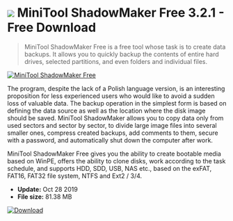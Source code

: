 # ![](https://cdn.softexe.net/static/icon/2/minitool-shadowmaker-free-9208.png) MiniTool ShadowMaker Free 3.2.1 - Free Download

> MiniTool ShadowMaker Free is a free tool whose task is to create data backups. It allows you to quickly backup the contents of entire hard drives, selected partitions, and even folders and individual files.

[![MiniTool ShadowMaker Free](https://gallery.dpcdn.pl/imgc/Tools/82228/g_-_420x350_1.5_-_x0d21529b-8232-4c3f-b2f2-efc1fb6bc97e.png)](https://softexe.net/win/disks-files/data-recovery/minitool-shadowmaker-free:abRh.html)

The program, despite the lack of a Polish language version, is an interesting proposition for less experienced users who would like to avoid a sudden loss of valuable data. The backup operation in the simplest form is based on defining the data source as well as the location where the disk image should be saved. MiniTool ShadowMaker allows you to copy data only from used sectors and sector by sector, to divide large image files into several smaller ones, compress created backups, add comments to them, secure with a password, and automatically shut down the computer after work.
 
 MiniTool ShadowMaker Free gives you the ability to create bootable media based on WinPE, offers the ability to clone disks, work according to the task schedule, and supports HDD, SDD, USB, NAS etc., based on the exFAT, FAT16, FAT32 file system, NTFS and Ext2 / 3/4.


- **Update:** Oct 28 2019
- **File size:** 81.38 MB

[![Download](https://cdn.softexe.net/static/img/download.png)](https://softexe.net/win/disks-files/data-recovery/minitool-shadowmaker-free:abRh.html)

